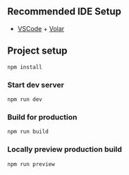 ## Recommended IDE Setup

- [VSCode](https://code.visualstudio.com/) + [Volar](https://marketplace.visualstudio.com/items?itemName=johnsoncodehk.volar)

## Project setup
```
npm install
```

### Start dev server
```
npm run dev
```

### Build for production
```
npm run build
```

### Locally preview production build
```
npm run preview
```